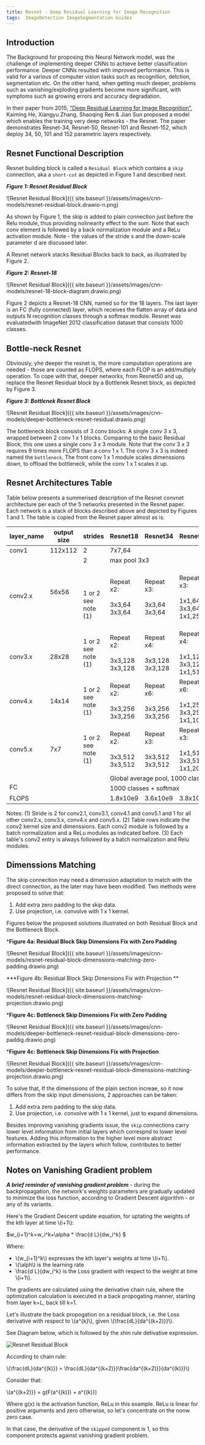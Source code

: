 ```yaml
---
title: Resnet - Deep Residual Learning for Image Recognition
tags:  ImageDetection ImageSegmentation Guides
---
```



## Introduction

The Background for proposing this Neural Network model, was the challenge of implementing deeper CNNs to achieve better classification performance. Deeper CNNs resulted with improved performance. This is valid for a various of computer vision tasks such as recognition, detction, segmentation etc. On the other hand, when getting much deeper, problems such as vanishing/exploding gradients become more significant, with symptoms such as growing errors and accuracy degradation. 

In their paper from 2015, ["Deep Residual Learning for Image Recognition"](https://arxiv.org/abs/1512.03385), Kaiming He, Xiangyu Zhang, Shaoqing Ren & Jian Sun proposed a model which enables the training very deep networks - the Resnet. The paper demonstrates Resnet-34, Resnet-50, Resnet-101 and Resnet-152, which deploy 34, 50, 101 and 152 parametric layers respectively.

## Resnet Functional Description

Resnet building block is called a `Residual Block` which contains a `skip` connection, aka a `short-cut` as depicted in Figure 1 and described next.



***Figure 1: Resnet Residual Block***

![Resnet Residual Block]({{ site.baseurl }}/assets/images/cnn-models/resnet-residual-block.drawio-n.png)




As shown by Figure 1, the skip is added to plain connection just before the Relu module, thus providing nolinearity effect to the sum. Note that each conv element is followed by a back normalization module and a ReLu activation module.
Note - the values of the stride s and the down-scale parameter d are discussed later.

A Resnet network stacks Residual Blocks back to back, as illustrated by Figure 2. 

***Figure 2: Resnet-18***

![Resnet Residual Block]({{ site.baseurl }}/assets/images/cnn-models/resnet-18-block-diagram.drawio.png)


Figure 2 depicts a Resnet-18 CNN, named so for the 18 layers. The last layer is an FC (fully connected) layer, which receives the flatten array of data and outputs N recognition classes through a softmax module. Resnet was evaluatedwith ImageNet 2012 classification dataset that consists 1000 classes.


## Bottle-neck Resnet

Obviously, yhe deeper the resnet is, the more computation operations are needed - those are counted as FLOPS, where each FLOP is an add/multiply operation.
To cope with that, deeper networks, from Resnet50 and up, replace the Resnet Residual block by a Bottlenek Resnet block, as depicted by Figure 3.


***Figure 3: Bottlenek Resnet Block***

![Resnet Residual Block]({{ site.baseurl }}/assets/images/cnn-models/deeper-bottleneck-resnet-residual.drawio.png)

The bottleneck block consists of 3 conv blocks: A single conv 3 x 3, wrapped between 2 conv 1 x 1 blocks. Comparing to the basic Residual Block, this one uses a single conv 3 x 3 module. Note that the conv 3 x 3 requires 9 times more FLOPS than a conv 1 x 1. The conv 3 x 3 is indeed named the `bottleneck`. The front conv 1 x 1 module scales dimenssions down, to offload the bottleneck, while the conv 1 x 1 scales it up.


## Resnet Architectures Table

Table below presents a summerised description of the Resnet convnet architecture per each of the 5 networks presented in the Resnet paper. Each network is a stack of blocks described above and depicted by Figures 1 and 1.
The table is copied from the Resnet paper almost as is.


<table class="tg">
<thead>
  <tr>
    <th class="tg-7dw8">layer_name</th>
    <th class="tg-7dw8">output size</th>
    <th class="tg-7dw8">strides</th>
    <th class="tg-kusv">Resnet18</th>
    <th class="tg-d52n">Resnet34</th>
    <th class="tg-i1q2">Resnet50</th>
    <th class="tg-llyw">Resnet101</th>
    <th class="tg-61xu">Resnet152</th>
  </tr>
</thead>
<tbody>
  <tr>
    <td class="tg-c6of">conv1</td>
    <td class="tg-c6of">112x112 </td>
    <td class="tg-c6of">2</td>
    <td class="tg-c6of" colspan="5">                                    7x7,64</td>
  </tr>
  <tr>
    <td class="tg-c6of" rowspan="2"><br>conv2.x<br></td>
    <td class="tg-c6of" rowspan="2"><br><br><br>56x56<br><br><br><br></td>
    <td class="tg-c6of">2</td>
    <td class="tg-c6of" colspan="5">max pool 3x3</td>
  </tr>
  <tr>
    <td class="tg-c6of"><br><br><br>1 or 2 see note (1) <br><br></td>
    <td class="tg-kusv">Repeat x2:<br><br>3x3,64<br>3x3,64</td>
    <td class="tg-ik58">Repeat x3:<br><br>3x3,64<br>3x3,64</td>
    <td class="tg-i1q2">Repeat x3:<br><br>1x1,64<br>3x3,64<br>1x1,256</td>
    <td class="tg-llyw">Repeat x3:<br><br>3x3,64<br>3x3,64<br>3x3,256<br></td>
    <td class="tg-61xu">Repeat x3:<br><br>3x3,64<br>3x3,64<br>3x3,256</td>
  </tr>
  <tr>
    <td class="tg-c6of"><br>conv3.x<br></td>
    <td class="tg-c6of"><br>28x28</td>
    <td class="tg-c6of">1 or 2 see note (1) <br></td>
    <td class="tg-kusv">Repeat x2:<br><br>3x3,128<br>3x3,128</td>
    <td class="tg-ik58">Repeat x4:<br><br>3x3,128<br>3x3,128</td>
    <td class="tg-i1q2">Repeat x4:<br><br>1x1,128<br>3x3,128<br>1x1,512</td>
    <td class="tg-llyw">Repeat x4:<br><br>1x1,128<br>3x3,128<br>1x1,512</td>
    <td class="tg-61xu">Repeat x8:<br><br>1x1,128<br>3x3,128<br>3x3,512</td>
  </tr>
  <tr>
    <td class="tg-c6of">conv4.x</td>
    <td class="tg-c6of">14x14</td>
    <td class="tg-c6of">1 or 2 see note (1)</td>
    <td class="tg-kusv">Repeat x2:<br><br>3x3,256<br>3x3,256</td>
    <td class="tg-ik58">Repeat x6:<br><br>3x3,256<br>3x3,256</td>
    <td class="tg-i1q2">Repeat x6:<br><br>1x1,256<br>3x3,256<br>1x1,1024</td>
    <td class="tg-llyw">Repeat x23:<br><br>1x1,256<br>3x3,256<br>1x1,1024</td>
    <td class="tg-61xu">Repeat x36:<br><br>1x1,256<br>3x3,256<br>1x1,1024</td>
  </tr>
  <tr>
    <td class="tg-c6of">conv5.x</td>
    <td class="tg-c6of">7x7</td>
    <td class="tg-c6of">1 or 2 see note (1)</td>
    <td class="tg-kusv">Repeat x2:<br><br>3x3,512<br>3x3,512</td>
    <td class="tg-pidv">Repeat x3:<br><br>3x3,512<br>3x3,512</td>
    <td class="tg-i1q2">Repeat x3:<br><br>1x1,512<br>3x3,512<br>1x1,2048</td>
    <td class="tg-llyw">Repeat x3:<br><br>1x1,512<br>3x3,512<br>1x1,2048</td>
    <td class="tg-61xu">Repeat x3:<br><br>1x1,512<br>3x3,512<br>1x1,2048</td>
  </tr>
  <tr>
    <td class="tg-c6of" colspan="3" rowspan="2"><br>FC</td>
    <td class="tg-c6of" colspan="5">Global average pool, 1000 classes, softmax</td>
  </tr>
  <tr>
    <td class="tg-c6of" colspan="5">1000 classes + softmax</td>
  </tr>
  <tr>
    <td class="tg-c6of" colspan="3">FLOPS</td>
    <td class="tg-kusv">1.8x10e9</td>
    <td class="tg-ik58">3.6x10e9</td>
    <td class="tg-i1q2">3.8x10e9</td>
    <td class="tg-llyw">7.6x10e9</td>
    <td class="tg-61xu">11.3x10e9</td>
  </tr>
</tbody>
</table>


Notes:
(1) Stride is 2 for conv2.1, conv3.1, conv4.1 and conv5.1 and 1 for all other conv2.x, conv3.x, conv4.x and conv5.x.
(2) Table rows indicate the conv2 kernel size and dimenssions. Each conv2 module is followed by a batch normalization and a ReLu modules as indicated before.
(3) Each table's conv2 entry is always followed by a batch normalization and Relu modules.




## Dimenssions Matching

The skip connection may need a dimenssion adaptation to match with the direct connection, as the later may have been modified. Two methods were proposed to solve that:

1. Add extra zero padding to the skip data.
2. Use projection, i.e. convolve with 1 x 1 kernel.

Figures below the proposed solutions illustrated on both Residual Block and the Bottleneck Block.

***Figure 4a:  Residual Block Skip Dimensions Fix with Zero Padding**

![Resnet Residual Block]({{ site.baseurl }}/assets/images/cnn-models/resnet-residual-block-dimenssions-matching-zero-padding.drawio.png)

***Figure 4b:  Residual Block Skip Dimensions Fix with Projection **


![Resnet Residual Block]({{ site.baseurl }}/assets/images/cnn-models/resnet-residual-block-dimenssions-matching-projection.drawio.png)

***Figure 4c:  Bottleneck Skip Dimensions Fix with Zero Padding**


![Resnet Residual Block]({{ site.baseurl }}/assets/images/cnn-models/deeper-bottleneck-resnet-residual-block-dimenssions-zero-paddig.drawio.png)


***Figure 4c:  Bottleneck Skip Dimensions Fix with Projection**


![Resnet Residual Block]({{ site.baseurl }}/assets/images/cnn-models/deeper-bottleneck-resnet-residual-block-dimenssions-matching-projection.drawio.png)






To solve that, 
If the dimenssions of the plain section increae, so it now differs from the skip input dimenssions, 2 approaches can be taken:
1. Add extra zero padding to the skip data.
2. Use projection, i.e. convolve with 1 x 1 kernel, just to expand dimensions.

Besides improving vanishing gradients issue, the `skip` connections carry lower level information from initial layers which correspnd to lower level features. 
Adding this information to the higher level more abstract information extracted by the layers which follow, contributes to better performance.





## Notes on Vanishing Gradient problem

***A brief reminder of vanishing gradient problem*** - during the backpropagation, the network's weights parameters are gradually updated to minimize the loss function, according to Gradient Descent algorithm - or any of its variants.

Here's the Gradient Descent update equation, for uptating the weights of the kth layer at time \\(i+1\\):

$w_{i+1}^k=w_i^k+\alpha * \frac{d L}{dw_i^k} $


Where:

- \\(w_{i+1}^k\\) expresses the kth layer's weights at time \\(i+1\\).
- \\(\alph\\) is the learning rate
- \frac{d L}{dw_i^k} is the Loss gradient with respect to the weight at time \\(i+1\\).


The gradients are calculated using the derivative chain rule, where the optimization calculation is executed in a back propogating manner, starting from layer k=L, back till k=1. 

Let's illustrate the back propogation on a residual block, i.e. the Loss derivative with respect to \\(a^{k}\\), given \\(\frac{dL}{da^{(k+2)}}\\). 

See Diagram below, which is followed by the xhin rule detivative expression.

![Resnet Residual Block](https://github.com/ronen-halevy/ronen-halevy.github.io/blob/master/assets/images/cnn-models/chain-rule-resnet-stack-of-residual-block.drawio.png)

According to chain rule:

\\(\frac{dL}{da^{(k)}} =  \frac{dL}{da^{(k+2)}}\frac{da^{(k+2)}}{da^{(k)}}\\)

Consider that:

\\(a^{(k+2)}} =  g(F(a^{(k)}) +  a^{(k)})


Where g(x) is the activation function, ReLu in this example. ReLu is linear for positive arguments and zero otherwise, so let's concentrate on the nonw zero case.

In that case, the derivative of the `skipped` component is 1, so this component protects against vanishing gradient problem.

